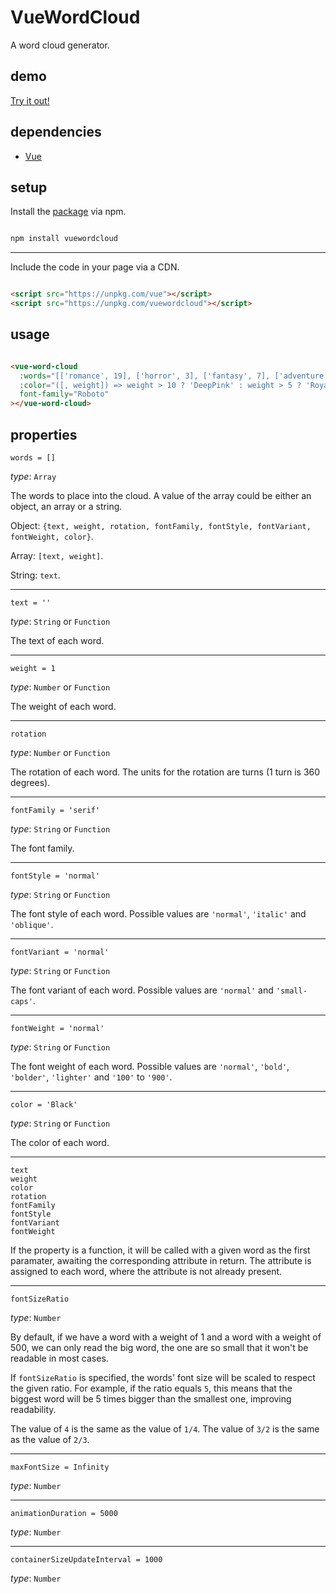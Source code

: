 # VueWordCloud

A word cloud generator.

## demo

[Try it out!](https://seregpie.github.io/VueWordCloud/)

## dependencies

- [Vue](https://github.com/vuejs/vue)

## setup

Install the [package](https://www.npmjs.com/package/vuewordcloud) via npm.

```sh

npm install vuewordcloud

```

---

Include the code in your page via a CDN.

```html

<script src="https://unpkg.com/vue"></script>
<script src="https://unpkg.com/vuewordcloud"></script>

```

## usage

```html

<vue-word-cloud
  :words="[['romance', 19], ['horror', 3], ['fantasy', 7], ['adventure', 3]]"
  :color="([, weight]) => weight > 10 ? 'DeepPink' : weight > 5 ? 'RoyalBlue' : 'Indigo'"
  font-family="Roboto"
></vue-word-cloud>

```

## properties

`words = []`

*type*: `Array`

The words to place into the cloud. A value of the array could be either an object, an array or a string.

Object: `{text, weight, rotation, fontFamily, fontStyle, fontVariant, fontWeight, color}`.

Array: `[text, weight]`.

String: `text`.

---

`text = ''`

*type*: `String` or `Function`

The text of each word.

---

`weight = 1`

*type*: `Number` or `Function`

The weight of each word.

---

`rotation`

*type*: `Number` or `Function`

The rotation of each word. The units for the rotation are turns (1 turn is 360 degrees).

---

`fontFamily = 'serif'`

*type*: `String` or `Function`

The font family.

---

`fontStyle = 'normal'`

*type*: `String` or `Function`

The font style of each word. Possible values are `'normal'`, `'italic'` and `'oblique'`.

---

`fontVariant = 'normal'`

*type*: `String` or `Function`

The font variant of each word. Possible values are `'normal'` and `'small-caps'`.

---

`fontWeight = 'normal'`

*type*: `String` or `Function`

The font weight of each word. Possible values are `'normal'`, `'bold'`, `'bolder'`, `'lighter'` and `'100'` to `'900'`.

---

`color = 'Black'`

*type*: `String` or `Function`

The color of each word.

---

`text`<br/>
`weight`<br/>
`color`<br/>
`rotation`<br/>
`fontFamily`<br/>
`fontStyle`<br/>
`fontVariant`<br/>
`fontWeight`<br/>

If the property is a function, it will be called with a given word as the first paramater, awaiting the corresponding attribute in return. The attribute is assigned to each word, where the attribute is not already present.

---

`fontSizeRatio`

*type*: `Number`

By default, if we have a word with a weight of 1 and a word with a weight of 500, we can only read the big word, the one are so small that it won't be readable in most cases.

If `fontSizeRatio` is specified, the words' font size will be scaled to respect the given ratio.
For example, if the ratio equals `5`, this means that the biggest word will be 5 times bigger than the smallest one, improving readability.

The value of `4` is the same as the value of `1/4`. The value of `3/2` is the same as the value of `2/3`.

---

`maxFontSize = Infinity`

*type*: `Number`

---

`animationDuration = 5000`

*type*: `Number`

---

`containerSizeUpdateInterval = 1000`

*type*: `Number`
